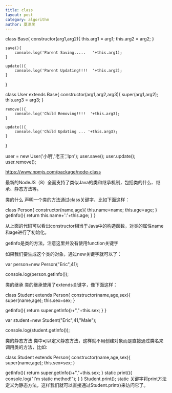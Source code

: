 ```yaml
---
title: class
layout: post
category: algorithm
author: 夏泽民
---
```

class Base{
    constructor(arg1,arg2){
        this.arg1 = arg1;
        this.arg2 = arg2;
    }

    save(){
        console.log('Parent Saving.....   '+this.arg1);
    }

    update(){
        console.log('Parent Updating!!!!  '+this.arg2);
    }
}

class User extends Base{
    constructor(arg1,arg2,arg3){
        super(arg1,arg2);
        this.arg3 = arg3;
    }

    remove(){
        console.log('Child Removing!!!!  '+this.arg3);
    }

    update(){
        console.log('Child Updating ... '+this.arg3);
    }
}

user = new User('小明','老王','lpn');
user.save();
user.update();
user.remove();

https://www.npmjs.com/package/node-class

<!-- more -->
最新的NodeJS（8）全面支持了类似Java的类和继承机制，包括类的什么、继承、静态方法等。

类的什么
声明一个类的方法通过class关键字，比如下面这样：


class Person{
constructor(name,age){
this.name=name;
this.age=age;
}
getInfo(){
return this.name+':'+this.age;
}
}

从上面的代码可以看出constructor相当于Java中的构造函数，对类的属性name和age进行了初始化。

getInfo是类的方法，注意这里并没有使用function关键字

如果我们要生成这个类的对象，通过new关键字就可以了：

var person=new Person("Eric",41);

console.log(person.getInfo());

类的继承
类的继承使用了extends关键字，像下面这样：

class Student extends Person{
constructor(name,age,sex){
super(name,age);
this.sex=sex;
}

getInfo(){
return super.getInfo()+","+this.sex;
}
}

var student=new Student("Eric",41,"Male");

console.log(student.getInfo());

类的静态方法
类中可以定义静态方法，这样就不用创建对象而是直接通过类名来调用类的方法，比如:


class Student extends Person{
constructor(name,age,sex){
super(name,age);
this.sex=sex;
}

getInfo(){
return super.getInfo()+","+this.sex;
}
static print(){
console.log("I'm static method!");
}
}
Student.print();
static 关键字将print方法定义为静态方法，这样我们就可以直接通过Student.print()来访问它了。
